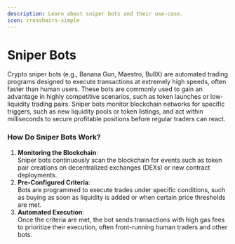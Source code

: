 ```yaml
---
description: Learn about sniper bots and their use-case.
icon: crosshairs-simple
---
```


# Sniper Bots

Crypto sniper bots (e.g., Banana Gun, Maestro, BullX) are automated trading programs designed to execute transactions at extremely high speeds, often faster than human users. These bots are commonly used to gain an advantage in highly competitive scenarios, such as token launches or low-liquidity trading pairs. Sniper bots monitor blockchain networks for specific triggers, such as new liquidity pools or token listings, and act within milliseconds to secure profitable positions before regular traders can react.

### How Do Sniper Bots Work?

1. **Monitoring the Blockchain**:\
   Sniper bots continuously scan the blockchain for events such as token pair creations on decentralized exchanges (DEXs) or new contract deployments.
2. **Pre-Configured Criteria**:\
   Bots are programmed to execute trades under specific conditions, such as buying as soon as liquidity is added or when certain price thresholds are met.
3. **Automated Execution**:\
   Once the criteria are met, the bot sends transactions with high gas fees to prioritize their execution, often front-running human traders and other bots.
